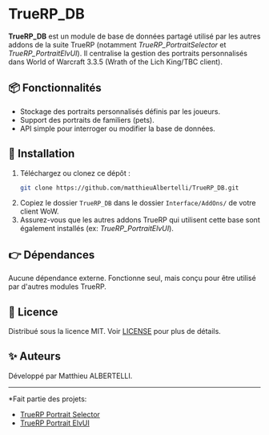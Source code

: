 # TrueRP_DB

**TrueRP_DB** est un module de base de données partagé utilisé par les autres addons de la suite TrueRP (notamment *TrueRP_PortraitSelector* et *TrueRP_PortraitElvUI*). Il centralise la gestion des portraits personnalisés dans World of Warcraft 3.3.5 (Wrath of the Lich King/TBC client).

## 📦 Fonctionnalités

- Stockage des portraits personnalisés définis par les joueurs.
- Support des portraits de familiers (pets).
- API simple pour interroger ou modifier la base de données.

## 🔧 Installation

1. Téléchargez ou clonez ce dépôt :
   ```bash
   git clone https://github.com/matthieuAlbertelli/TrueRP_DB.git
   ```
2. Copiez le dossier `TrueRP_DB` dans le dossier `Interface/AddOns/` de votre client WoW.
3. Assurez-vous que les autres addons TrueRP qui utilisent cette base sont également installés (ex: *TrueRP_PortraitElvUI*).

## 👉 Dépendances

Aucune dépendance externe. Fonctionne seul, mais conçu pour être utilisé par d'autres modules TrueRP.

## 📄 Licence

Distribué sous la licence MIT. Voir [LICENSE](./LICENSE) pour plus de détails.

## ✨ Auteurs

Développé par Matthieu ALBERTELLI.

---

*Fait partie des projets:
- [TrueRP Portrait Selector](https://github.com/matthieuAlbertelli/TrueRP_PortraitSelector)
- [TrueRP Portrait ElvUI](https://github.com/matthieuAlbertelli/TrueRP_PortraitElvUI)

